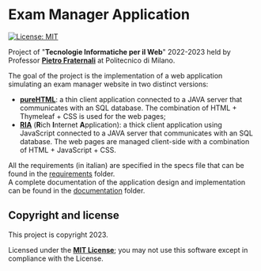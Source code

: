 # Exam Manager Application

[![License: MIT][license-image]][license]

Project of "**Tecnologie Informatiche per il Web**" 2022-2023 held by Professor <a href="https://fraternali.faculty.polimi.it/">**Pietro Fraternali**</a> at Politecnico di Milano.

The goal of the project is the implementation of a web application simulating an exam manager website in two distinct versions:
<ul>
<li><b><a href="https://github.com/simoneponginibbio/Exam_Manager_application/tree/main/pureHTML_version">pureHTML</a></b>: a thin client application connected to a JAVA server that communicates with an SQL database. The combination of HTML + Thymeleaf + CSS is used for the web pages;</li>
<li><b><a href="https://github.com/simoneponginibbio/Exam_Manager_application/tree/main/RIA_version">RIA</a></b> (<b>R</b>ich <b>I</b>nternet <b>A</b>pplication): a thick client application using JavaScript connected to a JAVA server that communicates with an SQL database. The web pages are managed client-side with a combination of HTML + JavaScript + CSS.</li>
  </ul>
All the requirements (in italian) are specified in the specs file that can be found in the <a href="https://github.com/simoneponginibbio/Exam_Manager_application/tree/main/requirements">requirements</a> folder.<br>
A complete documentation of the application design and implementation can be found in the <a href="https://github.com/simoneponginibbio/Exam_Manager_application/tree/main/documentation">documentation</a> folder.

<h2>Copyright and license</h2>

This project is copyright 2023.

Licensed under the **[MIT License][license]**; you may not use this software except in compliance with the License.

[license]: https://github.com/simoneponginibbio/Exam_Manager_application/blob/main/LICENSE
[license-image]: https://img.shields.io/badge/License-MIT-blue.svg
